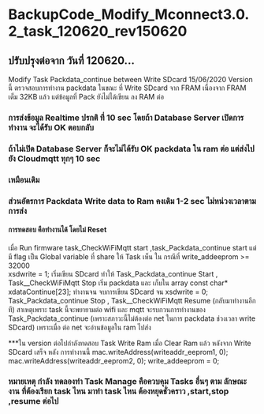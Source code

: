 
# BackupCode_Modify_Mconnect3.0.2_task_120620_rev150620
## ปรับปรุงต่อจาก วันที่ 120620...
Modify Task Packdata_continue between Write SDcard  15/06/2020
Version นี้ ตรวจสอบการทำงาน packdata  ในขณะ ที่ Write SDcard จาก FRAM เนื่องจาก FRAM เต็ม 32KB แล้ว 
แต่ข้อมูลที่ Pack ยังไม่ได้เขียน ลง RAM ต่อ 
### การส่งข้อมูล Realtime ปรกติ ที่ 10 sec โดยถ้า Database Server เปิดการทำงาน จะได้รับ OK ตอบกลับ 
### ถ้าไม่เปิด Database Server ก็จะไม่ได้รับ OK packdata ใน ram ต่อ แต่ส่งไปยัง Cloudmqtt ทุกๆ 10 sec
### เหมือนเดิม 
### ส่วนอัตรการ Packdata Write data to Ram คงเดิม 1-2 sec  ไม่หน่วงเวลาตามการส่ง 

#### การทดสอบ คือทำงานได้ โดยไม่ Reset  
เมื่อ Run firmware  task_CheckWiFiMqtt  start ,task_Packdata_continue start 
แต่ มี flag เป็น Global variable ที่ share ให้ Task เห็น 
ใน กรณีที่  write_addeeprom >= 32000  
xsdwrite = 1; เริ่มเขียน SDcard 
ทำให้ Task_Packdata_continue Start , Task__CheckWiFiMqtt Stop  เริ่ม packdata และ เก็บใน array const char* xdataContinue[23];
ทำงานจน จบการเขียน SDcard จน xsdwrite = 0;
Task_Packdata_continue Stop , Task__CheckWiFiMqtt Resume (กลับมาทำงานอีกที) สาเหตุเพราะ task นี้จะพยายามต่อ wifi และ mqtt จะรบกวนการทำงานของ 
Task_Packdata_continue (เพราะสภาวะนี้ไม่ต้องต่อ net ในการ packdata ช่วงเวลา write SDcard) เพราะเมื่อ ต่อ net จะอ่านข้อมูลใน ram ไปส่ง 

***ใน version ต่อไปกำลังทดสอบ Task Write Ram เมื่อ Clear Ram แล้ว หลังจาก Write SDcard เสร็จ 
หลัง การทำงานนี้ 
mac.writeAddress(writeaddr_eeprom1, 0); 
mac.writeAddress(writeaddr_eeprom2, 0);
write_addeeprom = 0;

### หมายเหตุ กำลัง ทดลองทำ Task Manage  คือควบคุม Tasks อื่นๆ ตาม ลักษณะงาน ที่ต้องเรียก task ไหน มาทำ task ไหน ต้องหยุดชั่วคราว ,start,stop ,resume ต่อไป  
